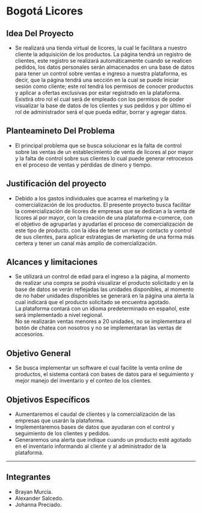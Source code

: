 # Bogotá Licores 
<!-- blank line -->
## Idea Del Proyecto
<!-- blank line -->
-	Se realizará una tienda virtual de licores, la cual le facilitara a nuestro cliente la adquisición de los productos. 
La página tendrá un registro de clientes, este registro se realizará automáticamente cuando se realicen pedidos, los datos personales serán almacenados en una base de datos para tener un control sobre ventas e ingreso a nuestra plataforma, es decir, que la página tendrá una sección en la cual se puede iniciar sesión como cliente; este rol tendrá los permisos de conocer productos y aplicar a ofertas exclusivas por estar registrado en la plataforma. Existirá  otro rol el cual será de empleado con los permisos de poder visualizar la base de datos de los clientes y sus pedidos y por último el rol de administrador será el que pueda editar, borrar y agregar datos.
<!-- blank line -->
## Planteamineto Del Problema
<!-- blank line -->
-	El principal problema que se busca solucionar es la falta de control sobre las ventas de un establecimiento de venta de licores al por mayor y la falta de control sobre sus clientes lo cual puede generar retrocesos en el proceso de ventas y pérdidas de dinero y tiempo.
## Justificación del proyecto
<!-- blank line -->
-	Debido a los gastos individuales que acarrea el marketing y la comercialización de los productos. El presente proyecto busca facilitar la comercialización de licores de empresas que se dedican a la venta de licores al por mayor, con la creación de una plataforma e-comerce, con el objetivo de agruparlas y  ayudarlas el proceso de comercialización de este tipo de producto. con la idea de tener un mayor contacto y control de sus clientes, para aplicar estrategias de marketing de una forma más certera y tener un canal más amplio de comercialización.
## Alcances y limitaciones
<!-- blank line -->
-	Se utilizará un control de edad para el ingreso a la página, al momento de realizar una compra se podrá visualizar el producto solicitado y en la base de datos se verán reflejadas las unidades disponibles, al momento de no haber unidades disponibles se generará en la página una alerta la cual indicará que el producto solicitado se encuentra agotado.
<br> La plataforma contará con un idioma predeterminado en español, este será implementado a nivel regional.
<br>No se realizarán ventas menores a 20 unidades, no se implementara el botón de chatea con nosotros y no se implementaran las ventas de accesorios.
 
## Objetivo General
<!-- blank line -->
-	Se busca implementar un software el cual facilite la venta online de productos, el sistema contará con bases de datos para el seguimiento y mejor manejo del inventario y el conteo de los clientes.

## Objetivos Específicos
<!-- blank line -->
-	Aumentaremos el caudal de clientes y la comercialización de las empresas que usarán la plataforma.<br>
-   Implementaremos bases de datos que ayudaran con el control y seguimiento de los clientes y pedidos.<br>
-   Generaremos una alerta que indique cuando un producto esté agotado en el inventario informando al cliente y al administrador de la plataforma.
<!-- blank line -->
----
<!-- blank line -->
## Integrantes
<!-- blank line -->
- Brayan Murcia.
- Alexander Salcedo.
- Johanna Preciado.

